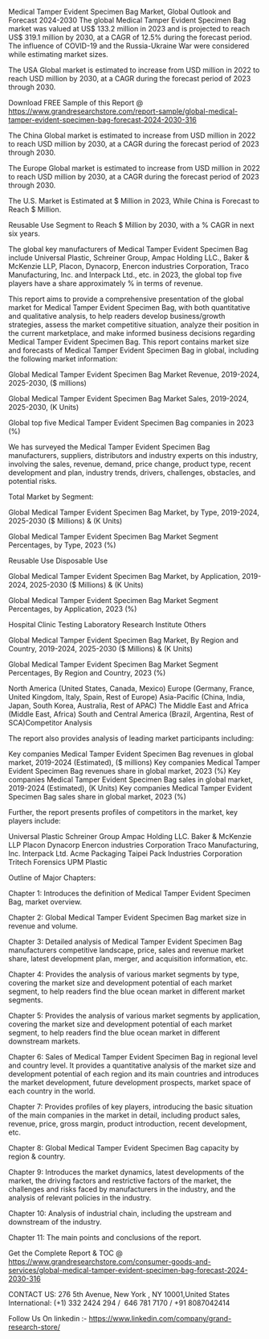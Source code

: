 Medical Tamper Evident Specimen Bag Market, Global Outlook and Forecast 2024-2030
The global Medical Tamper Evident Specimen Bag market was valued at US$ 133.2 million in 2023 and is projected to reach US$ 319.1 million by 2030, at a CAGR of 12.5% during the forecast period. The influence of COVID-19 and the Russia-Ukraine War were considered while estimating market sizes.

The USA Global market is estimated to increase from USD million in 2022 to reach USD million by 2030, at a CAGR during the forecast period of 2023 through 2030.

Download FREE Sample of this Report @ https://www.grandresearchstore.com/report-sample/global-medical-tamper-evident-specimen-bag-forecast-2024-2030-316

The China Global market is estimated to increase from USD million in 2022 to reach USD million by 2030, at a CAGR during the forecast period of 2023 through 2030.

The Europe Global market is estimated to increase from USD million in 2022 to reach USD million by 2030, at a CAGR during the forecast period of 2023 through 2030.

The U.S. Market is Estimated at $ Million in 2023, While China is Forecast to Reach $ Million.

Reusable Use Segment to Reach $ Million by 2030, with a % CAGR in next six years.

The global key manufacturers of Medical Tamper Evident Specimen Bag include Universal Plastic, Schreiner Group, Ampac Holding LLC., Baker & McKenzie LLP, Placon, Dynacorp, Enercon industries Corporation, Traco Manufacturing, Inc. and Interpack Ltd., etc. in 2023, the global top five players have a share approximately % in terms of revenue.

This report aims to provide a comprehensive presentation of the global market for Medical Tamper Evident Specimen Bag, with both quantitative and qualitative analysis, to help readers develop business/growth strategies, assess the market competitive situation, analyze their position in the current marketplace, and make informed business decisions regarding Medical Tamper Evident Specimen Bag. This report contains market size and forecasts of Medical Tamper Evident Specimen Bag in global, including the following market information:

Global Medical Tamper Evident Specimen Bag Market Revenue, 2019-2024, 2025-2030, ($ millions)

Global Medical Tamper Evident Specimen Bag Market Sales, 2019-2024, 2025-2030, (K Units)

Global top five Medical Tamper Evident Specimen Bag companies in 2023 (%)

We has surveyed the Medical Tamper Evident Specimen Bag manufacturers, suppliers, distributors and industry experts on this industry, involving the sales, revenue, demand, price change, product type, recent development and plan, industry trends, drivers, challenges, obstacles, and potential risks.

Total Market by Segment:

Global Medical Tamper Evident Specimen Bag Market, by Type, 2019-2024, 2025-2030 ($ Millions) & (K Units)

Global Medical Tamper Evident Specimen Bag Market Segment Percentages, by Type, 2023 (%)

Reusable Use
Disposable Use

Global Medical Tamper Evident Specimen Bag Market, by Application, 2019-2024, 2025-2030 ($ Millions) & (K Units)

Global Medical Tamper Evident Specimen Bag Market Segment Percentages, by Application, 2023 (%)

Hospital
Clinic
Testing Laboratory
Research Institute
Others

Global Medical Tamper Evident Specimen Bag Market, By Region and Country, 2019-2024, 2025-2030 ($ Millions) & (K Units)

Global Medical Tamper Evident Specimen Bag Market Segment Percentages, By Region and Country, 2023 (%)

North America (United States, Canada, Mexico)
Europe (Germany, France, United Kingdom, Italy, Spain, Rest of Europe)
Asia-Pacific (China, India, Japan, South Korea, Australia, Rest of APAC)
The Middle East and Africa (Middle East, Africa)
South and Central America (Brazil, Argentina, Rest of SCA)Competitor Analysis

The report also provides analysis of leading market participants including:

Key companies Medical Tamper Evident Specimen Bag revenues in global market, 2019-2024 (Estimated), ($ millions)
Key companies Medical Tamper Evident Specimen Bag revenues share in global market, 2023 (%)
Key companies Medical Tamper Evident Specimen Bag sales in global market, 2019-2024 (Estimated), (K Units)
Key companies Medical Tamper Evident Specimen Bag sales share in global market, 2023 (%)

Further, the report presents profiles of competitors in the market, key players include:

Universal Plastic
Schreiner Group
Ampac Holding LLC.
Baker & McKenzie LLP
Placon
Dynacorp
Enercon industries Corporation
Traco Manufacturing, Inc.
Interpack Ltd.
Acme Packaging
Taipei Pack Industries Corporation
Tritech Forensics
UPM Plastic

Outline of Major Chapters:

Chapter 1: Introduces the definition of Medical Tamper Evident Specimen Bag, market overview.

Chapter 2: Global Medical Tamper Evident Specimen Bag market size in revenue and volume.

Chapter 3: Detailed analysis of Medical Tamper Evident Specimen Bag manufacturers competitive landscape, price, sales and revenue market share, latest development plan, merger, and acquisition information, etc.

Chapter 4: Provides the analysis of various market segments by type, covering the market size and development potential of each market segment, to help readers find the blue ocean market in different market segments.

Chapter 5: Provides the analysis of various market segments by application, covering the market size and development potential of each market segment, to help readers find the blue ocean market in different downstream markets.

Chapter 6: Sales of Medical Tamper Evident Specimen Bag in regional level and country level. It provides a quantitative analysis of the market size and development potential of each region and its main countries and introduces the market development, future development prospects, market space of each country in the world.

Chapter 7: Provides profiles of key players, introducing the basic situation of the main companies in the market in detail, including product sales, revenue, price, gross margin, product introduction, recent development, etc.

Chapter 8: Global Medical Tamper Evident Specimen Bag capacity by region & country.

Chapter 9: Introduces the market dynamics, latest developments of the market, the driving factors and restrictive factors of the market, the challenges and risks faced by manufacturers in the industry, and the analysis of relevant policies in the industry.

Chapter 10: Analysis of industrial chain, including the upstream and downstream of the industry.

Chapter 11: The main points and conclusions of the report.

Get the Complete Report & TOC @ https://www.grandresearchstore.com/consumer-goods-and-services/global-medical-tamper-evident-specimen-bag-forecast-2024-2030-316

CONTACT US:
276 5th Avenue, New York , NY 10001,United States
International: (+1) 332 2424 294 /  646 781 7170 / +91 8087042414

Follow Us On linkedin :- https://www.linkedin.com/company/grand-research-store/
